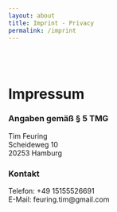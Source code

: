 ```yaml
---
layout: about
title: Imprint - Privacy 
permalink: /imprint
---
```


<br><br>
<!-- Imprint -->
<h1>Impressum</h1>

<h3>Angaben gem&auml;&szlig; &sect; 5 TMG</h3>
<p>Tim Feuring<br />
Scheideweg 10<br />
20253 Hamburg</p>

<h3>Kontakt</h3>
<p>Telefon: +49 15155526691<br />
E-Mail: feuring.tim@gmail.com</p>